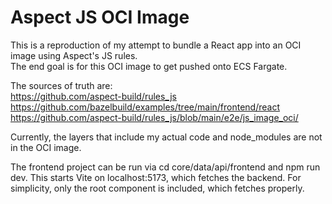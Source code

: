 # Aspect JS OCI Image

This is a reproduction of my attempt to bundle a React app into an OCI image using Aspect's JS rules.  
The end goal is for this OCI image to get pushed onto ECS Fargate.  

The sources of truth are:  
https://github.com/aspect-build/rules_js  
https://github.com/bazelbuild/examples/tree/main/frontend/react  
https://github.com/aspect-build/rules_js/blob/main/e2e/js_image_oci/

Currently, the layers that include my actual code and node_modules are not in the OCI image.

The frontend project can be run via cd core/data/api/frontend and npm run dev.
This starts Vite on localhost:5173, which fetches the backend.
For simplicity, only the root component is included, which fetches properly.
